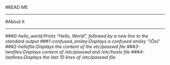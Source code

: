 #READ ME<br>
*************************
#About It
*************************
###*0-hello_world:Prints “Hello, World”, followed by a new line to the standard output*
###*1-confused_smiley:Displays a confused smiley "(Ôo)'*
###*2-hellofile:Displays the content of the etc/passwd file*
###*3-twofiles:Displays content of /etc/passwd and /etc/hosts file*
###*4-lastlines:Displays the last 10 lines of /etc/passwd file*

